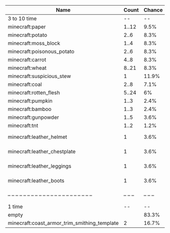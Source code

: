 | Name                                         | Count | Chance | Weight | Comment                       |
| -------------------------------------------- | ----- | ------ | ------ | ----------------------------- |
| 3 to 10 time                                 |    -- |     -- |     -- |                               |
| minecraft:paper                              | 1..12 |   9.5% |   8/84 |                               |
| minecraft:potato                             |  2..6 |   8.3% |   7/84 |                               |
| minecraft:moss_block                         |  1..4 |   8.3% |   7/84 |                               |
| minecraft:poisonous_potato                   |  2..6 |   8.3% |   7/84 |                               |
| minecraft:carrot                             |  4..8 |   8.3% |   7/84 |                               |
| minecraft:wheat                              | 8..21 |   8.3% |   7/84 |                               |
| minecraft:suspicious_stew                    |     1 |  11.9% |  10/84 |                               |
| minecraft:coal                               |  2..8 |   7.1% |   6/84 |                               |
| minecraft:rotten_flesh                       | 5..24 |     6% |   5/84 |                               |
| minecraft:pumpkin                            |  1..3 |   2.4% |   2/84 |                               |
| minecraft:bamboo                             |  1..3 |   2.4% |   2/84 |                               |
| minecraft:gunpowder                          |  1..5 |   3.6% |   3/84 |                               |
| minecraft:tnt                                |  1..2 |   1.2% |   1/84 |                               |
| minecraft:leather_helmet                     |     1 |   3.6% |   3/84 | enchantments: #on_random_loot |
| minecraft:leather_chestplate                 |     1 |   3.6% |   3/84 | enchantments: #on_random_loot |
| minecraft:leather_leggings                   |     1 |   3.6% |   3/84 | enchantments: #on_random_loot |
| minecraft:leather_boots                      |     1 |   3.6% |   3/84 | enchantments: #on_random_loot |
| – – – – – – – – – – – – – – – – – – – – – –  | – – – | – – –  | – – –  | – – – – – – – – – – – – – – – |
| 1 time                                       |    -- |     -- |     -- |                               |
| empty                                        |       |  83.3% |    5/6 |                               |
| minecraft:coast_armor_trim_smithing_template |     2 |  16.7% |    1/6 |                               |